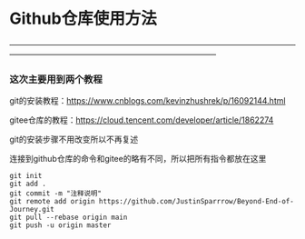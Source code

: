 # Github仓库使用方法
——————————————————————————————————————————————————————————————

### 这次主要用到两个教程
git的安装教程：https://www.cnblogs.com/kevinzhushrek/p/16092144.html

gitee仓库的教程：https://cloud.tencent.com/developer/article/1862274

git的安装步骤不用改变所以不再复述

连接到github仓库的命令和gitee的略有不同，所以把所有指令都放在这里
```
git init
git add .
git commit -m "注释说明"
git remote add origin https://github.com/JustinSparrrow/Beyond-End-of-Journey.git
git pull --rebase origin main
git push -u origin master
```